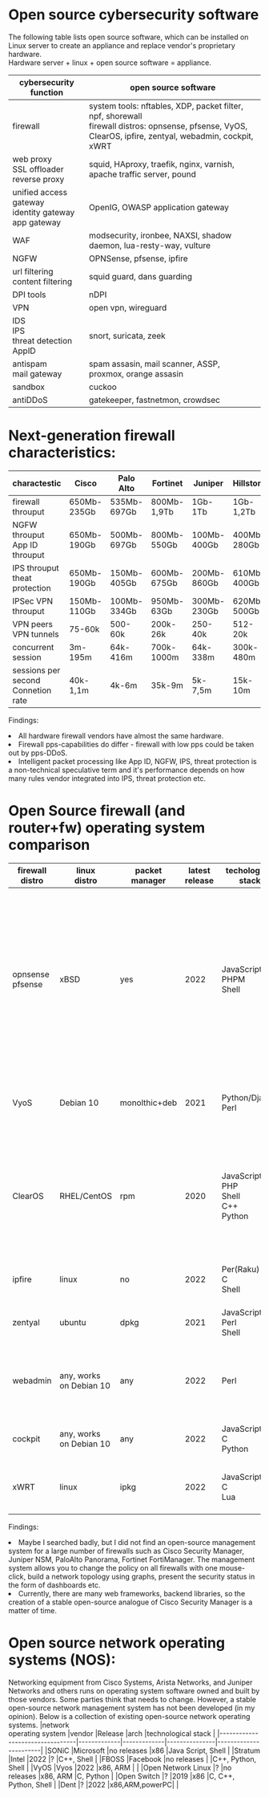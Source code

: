 # Open source cybersecurity software

The following table lists open source software, which can be installed on Linux server to create an appliance and replace vendor's proprietary hardware.
<br>Hardware server + linux + open source software = appliance.

|cybersecurity function                                          |open source software                                                  |
|----------------------------------------------------------------|----------------------------------------------------------------------|
|firewall                                                        |system tools: nftables, XDP, packet filter, npf, shorewall<br> firewall distros: opnsense, pfsense, VyOS, ClearOS, ipfire, zentyal, webadmin, cockpit, xWRT|
|web proxy<br>SSL offloader<br>reverse proxy                     |squid, HAproxy, traefik, nginx, varnish, apache traffic server, pound |
|unified access gateway<br>identity gateway<br>app gateway       |OpenIG, OWASP application gateway                                     |
|WAF                                                             |modsecurity, ironbee, NAXSI, shadow daemon, lua-resty-way, vulture    |
|NGFW                                                            |OPNSense, pfsense, ipfire                                             |
|url filtering<br>content filtering                              |squid guard, dans guarding                                            |
|DPI tools                                                       |nDPI                                                                  |
|VPN                                                             |open vpn, wireguard                                                   |
|IDS<br>IPS<br>threat detection<br>AppID                         |snort, suricata, zeek                                                 | 
|antispam<br>mail gateway                                        |spam assasin, mail scanner, ASSP, proxmox, orange assasin             |
|sandbox                                                         |cuckoo                                                                |
|antiDDoS                                                        |gatekeeper, fastnetmon, crowdsec                                      |

# Next-generation firewall characteristics:
|charactestic                          |Cisco      | Palo Alto | Fortinet  | Juniper   | Hillstone |Checkpoint |
|--------------------------------------|-----------|-----------|-----------|-----------|-----------|-----------|
|firewall throuput                     |650Mb-235Gb|535Mb-697Gb|800Mb-1,9Tb|1Gb-1Tb    |1Gb-1,2Tb  |3,3Gb-800Gb|
|NGFW throuput<br>App ID throuput      |650Mb-190Gb|500Mb-697Gb|800Mb-550Gb|100Mb-400Gb|400Mb-280Gb|1,5Gb-51Gb | 
|IPS throuput<br>theat protection      |650Mb-190Gb|150Mb-405Gb|600Mb-675Gb|200Mb-860Gb|610Mb-400Gb|2Gb-52Gb   |
|IPSec VPN throuput                    |150Mb-110Gb|100Mb-334Gb|950Mb-63Gb |300Mb-230Gb|620Mb-500Gb|3,3Gb-44Gb |
|VPN peers<br>VPN tunnels              |75-60k     |500-60k    |200k-26k   |250-40k    |512-20k    |200-20k    |
|concurrent session                    |3m-195m    |64k-416m   |700k-1000m |64k-338m   |300k-480m  |2m-49m     |
|sessions per second<br>Connetion rate |40k-1,1m   |4k-6m      |35k-9m     |5k-7,5m    |15k-10m    |32k-690k   |

Findings:
<li> All hardware firewall vendors have almost the same hardware.
<li> Firewall pps-capabilities do differ -  firewall with low pps could be taken out by pps-DDoS.
<li> Intelligent packet processing like App ID, NGFW, IPS, threat protection is a non-technical speculative term and it's performance depends on how many rules vendor integrated into IPS, threat protection etc. 

  
# Open Source firewall (and router+fw) operating system comparison
|firewall<br>distro |linux<br>distro        |packet manager|latest release|techological<br>stack                        |arch       |comments            |
|-------------------|-----------------------|--------------|--------------|---------------------------------------------|-----------|--------------------|
|opnsense<br>pfsense|xBSD                   |yes           |2022          |JavaScript<br>PHPM<br>Shell                  |x86        |One of the most common products, a fairly simple and logical core. Firewall, QOS are implemented differently from linux. There are performance and hardware issues (NICs)|
|VyoS               |Debian 10              |monolthic+deb |2021          |Python/Django<br>Perl                        |x86<br>ARM |More router than a firewall. Has server control tools. Has CLI.| 
|ClearOS            |RHEL/CentOS            |rpm           |2020          |JavaScript<br>PHP<br>Shell<br>C++<br>Python  |x86        |More of a server management tool than a firewall. Although they are affiliated with HP. Possible to use with Cockpit.|
|ipfire             |linux                  |no            |2022          |Per(Raku)<br>C<br>Shell                      |x86<br>ARM |Specialized distribution  for creating a firewall|
|zentyal            |ubuntu                 |dpkg          |2021          |JavaScript<br>Perl<br>Shell                  |x86        |More server management tool than a firewall|
|webadmin           |any, works on Debian 10|any           |2022          |Perl                                         |many       |More server management tool than a firewall. Firewall interface is limited.|
|cockpit            |any, works on Debian 10|any           |2022          |JavaScript<br>C<br>Python                    |many       |A more modern analogue of Webmin|
|xWRT               |linux                  |ipkg          |2022          |JavaScript<br>C<br>Lua                       |ARM<br>MIPS|Solution for creating a firewall on low end hardware|

Findings: 
<li> Maybe I searched badly, but I did not find an open-source management system for a large number of firewalls such as Cisco Security Manager, Juniper NSM, PaloAlto Panorama, Fortinet FortiManager. The management system allows you to change the policy on all firewalls with one mouse-click, build a network topology using graphs, present the security status in the form of dashboards etc.
<li> Currently, there are many web frameworks, backend libraries, so the creation of a stable open-source analogue of Cisco Security Manager is a matter of time.
  

# Open source network operating systems (NOS):
Networking equipment from Cisco Systems, Arista Networks, and Juniper Networks and others runs on operating system software owned and built by those vendors. Some parties think that needs to change. However, a stable open-source network management system has not been developed (in my opinion). Below is a collection of existing open-source network operating systems.
|network<br>operating system			|vendor			  |Release		  |arch				    |technological stack		|
|---------------------------------|-------------|-------------|---------------|-----------------------|
|SONiC										        |Microsoft		|no releases	|x86				    |Java Script, Shell			|
|Stratum									        |Intel				|2022			    |?					    |C++, Shell				      |
|FBOSS									          |Facebook			|no releases	|					      |C++, Python, Shell		  |
|VyOS										          |Vyos				  |2022			    |x86, ARM		    |							          |
|Open Network Linux						    |?          	|no releases	|x86, ARM		    |C, Python					    |
|Open Switch								      |?          	|2019			    |x86				    |C, C++, Python, Shell	|
|Dent										          |?          	|2022			    |x86,ARM,powerPC|							          |
